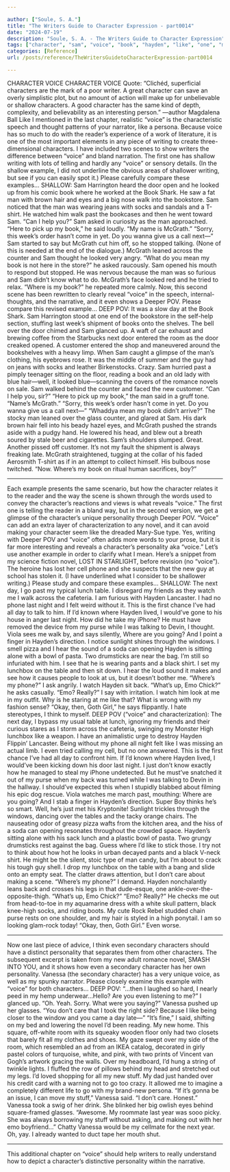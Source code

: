 ```yaml
---

author: ["Soule, S. A."]
title: "The Writers Guide to Character Expression - part0014"
date: "2024-07-19"
description: "Soule, S. A. - The Writers Guide to Character Expression"
tags: ["character", "sam", "voice", "book", "hayden", "like", "one", "man", "last", "even", "pov", "day", "shallow", "writing", "two", "door", "mcgrath", "novel", "new", "personality", "phone", "table", "emo", "vanessa", "scene"]
categories: [Reference]
url: /posts/reference/TheWritersGuidetoCharacterExpression-part0014

---
```



CHARACTER VOICE
CHARACTER VOICE
Quote: “Clichéd, superficial characters are the mark of a poor writer. A great character can save an overly simplistic plot, but no amount of action will make up for unbelievable or shallow characters. A good character has the same kind of depth, complexity, and believability as an interesting person.” —author Magdalena Ball
Like I mentioned in the last chapter, realistic “voice” is the characteristic speech and thought patterns of your narrator, like a persona. Because voice has so much to do with the reader’s experience of a work of literature, it is one of the most important elements in any piece of writing to create three-dimensional characters.
I have included two scenes to show writers the difference between “voice” and bland narration. The first one has shallow writing with lots of telling and hardly any “voice” or sensory details. (In the shallow example, I did not underline the obvious areas of shallower writing, but see if you can easily spot it.)
Please carefully compare these examples…
SHALLOW:
Sam Harrington heard the door open and he looked up from his comic book where he worked at the Book Shark. He saw a fat man with brown hair and eyes and a big nose walk into the bookstore. Sam noticed that the man was wearing jeans with socks and sandals and a T-shirt. He watched him walk past the bookcases and then he went toward Sam.
“Can I help you?” Sam asked in curiosity as the man approached.
“Here to pick up my book,” he said loudly. “My name is McGrath.”
“Sorry, this week’s order hasn’t come in yet. Do you wanna give us a call next—” Sam started to say but McGrath cut him off, so he stopped talking. (None of this is needed at the end of the dialogue.)
McGrath leaned across the counter and Sam thought he looked very angry.  “What do you mean my book is not here in the store?” he asked raucously.
Sam opened his mouth to respond but stopped. He was nervous because the man was so furious and Sam didn’t know what to do.
McGrath’s face looked red and he tried to relax. “Where is my book?” he repeated more calmly.
Now, this second scene has been rewritten to clearly reveal “voice” in the speech, internal-thoughts, and the narrative, and it even shows a Deeper POV.
Please compare this revised example…
DEEP POV:
It was a slow day at the Book Shark. Sam Harrington stood at one end of the bookstore in the self-help section, stuffing last week’s shipment of books onto the shelves.
The bell over the door chimed and Sam glanced up. A waft of car exhaust and brewing coffee from the Starbucks next door entered the room as the door creaked opened.
A customer entered the shop and maneuvered around the bookshelves with a heavy limp. When Sam caught a glimpse of the man’s clothing, his eyebrows rose. It was the middle of summer and the guy had on jeans with socks and leather Birkenstocks. Crazy.
Sam hurried past a pimply teenager sitting on the floor, reading a book and an old lady with blue hair—well, it looked blue—scanning the covers of the romance novels on sale.
Sam walked behind the counter and faced the new customer.  “Can I help you, sir?”
“Here to pick up my book,” the man said in a gruff tone. “Name’s McGrath.”
“Sorry, this week’s order hasn’t come in yet. Do you wanna give us a call next—”
“Whaddya mean my book didn’t arrive?” The stocky man leaned over the glass counter, and glared at Sam. His dark brown hair fell into his beady hazel eyes, and McGrath pushed the strands aside with a pudgy hand. He lowered his head, and blew out a breath soured by stale beer and cigarettes.
Sam’s shoulders slumped. Great. Another pissed off customer. It’s not my fault the shipment is always freaking late.
McGrath straightened, tugging at the collar of his faded Aerosmith T-shirt as if in an attempt to collect himself. His bulbous nose twitched. “Now. Where’s my book on ritual human sacrifices, boy?”
* * *
Each example presents the same scenario, but how the character relates it to the reader and the way the scene is shown through the words used to convey the character’s reactions and views is what reveals “voice.” The first one is telling the reader in a bland way, but in the second version, we get a glimpse of the character’s unique personality through Deeper POV.
“Voice” can add an extra layer of characterization to any novel, and it can avoid making your character seem like the dreaded Mary-Sue type.
Yes, writing with Deeper POV and “voice” often adds more words to your prose, but it is far more interesting and reveals a character’s personality aka “voice.”
Let’s use another example in order to clarify what I mean. Here’s a snippet from my science fiction novel, LOST IN STARLIGHT, before revision (no “voice”). The heroine has lost her cell phone and she suspects that the new guy at school has stolen it. (I have underlined what I consider to be shallower writing.)
Please study and compare these examples…
SHALLOW:
The next day, I go past my typical lunch table. I disregard my friends as they watch me I walk across the cafeteria. I am furious with Hayden Lancaster. I had no phone last night and I felt weird without it. This is the first chance I’ve had all day to talk to him. If I’d known where Hayden lived, I would’ve gone to his house in anger last night.
How did he take my iPhone? He must have removed the device from my purse while I was talking to Devin, I thought.
Viola sees me walk by, and says silently, Where are you going? And I point a finger in Hayden’s direction.
I notice sunlight shines through the windows. I smell pizza and I hear the sound of a soda can opening
Hayden is sitting alone with a bowl of pasta. Two drumsticks are near the bag. I’m still so infuriated with him. I see that he is wearing pants and a black shirt.
I set my lunchbox on the table and then sit down. I hear the loud sound it makes and see how it causes people to look at us, but it doesn’t bother me.
“Where’s my phone?” I ask angrily.
I watch Hayden sit back. “What’s up, Emo Chick?” he asks casually.
“Emo? Really?” I say with irritation.
I watch him look at me in my outfit. Why is he staring at me like that? What is wrong with my fashion sense?
“Okay, then, Goth Girl,” he says flippantly.
I hate stereotypes, I think to myself.
DEEP POV (“voice” and characterization):
The next day, I bypass my usual table at lunch, ignoring my friends and their curious stares as I storm across the cafeteria, swinging my Monster High lunchbox like a weapon. I have an animalistic urge to destroy Hayden Flippin’ Lancaster. Being without my phone all night felt like I was missing an actual limb. I even tried calling my cell, but no one answered.
This is the first chance I’ve had all day to confront him. If I’d known where Hayden lived, I would’ve been kicking down his door last night.
I just don’t know exactly how he managed to steal my iPhone undetected. But he must’ve snatched it out of my purse when my back was turned while I was talking to Devin in the hallway. I should’ve expected this when I stupidly blabbed about filming his epic dog rescue.
Viola watches me march past, mouthing: Where are you going? And I stab a finger in Hayden’s direction.
Super Boy thinks he’s so smart. Well, he’s just met his Kryptonite!
Sunlight trickles through the windows, dancing over the tables and the tacky orange chairs. The nauseating odor of greasy pizza wafts from the kitchen area, and the hiss of a soda can opening resonates throughout the crowded space.
Hayden’s sitting alone with his sack lunch and a plastic bowl of pasta. Two grungy drumsticks rest against the bag. Guess where I’d like to stick those. I try not to think about how hot he looks in urban decayed pants and a black V-neck shirt. He might be the silent, stoic type of man candy, but I’m about to crack his tough guy shell.
I drop my lunchbox on the table with a bang and slide onto an empty seat. The clatter draws attention, but I don’t care about making a scene.
“Where’s my phone?” I demand.
Hayden nonchalantly leans back and crosses his legs in that dude-esque, one ankle-over-the-opposite-thigh. “What’s up, Emo Chick?”
“Emo? Really?”
He checks me out from head-to-toe in my aquamarine dress with a white skull pattern, black knee-high socks, and riding boots. My cute Rock Rebel studded chain purse rests on one shoulder, and my hair is styled in a high ponytail. I am so looking glam-rock today!
“Okay, then, Goth Girl.”
Even worse.
* * *
Now one last piece of advice, I think even secondary characters should have a distinct personality that separates them from other characters.
The subsequent excerpt is taken from my new adult romance novel, SMASH INTO YOU, and it shows how even a secondary character has her own personality. Vanessa (the secondary character) has a very unique voice, as well as my spunky narrator.
Please closely examine this example with “voice” for both characters…
DEEP POV:
“…then I laughed so hard, I nearly peed in my hemp underwear…Hello? Are you even listening to me?”
I glanced up. “Oh. Yeah. Sorry. What were you saying?”
Vanessa pushed up her glasses. “You don’t care that I took the right side? Because I like being closer to the window and you came a day late—”
“It’s fine,” I said, shifting on my bed and lowering the novel I’d been reading.
My new home. This square, off-white room with its squeaky wooden floor only had two closets that barely fit all my clothes and shoes. My gaze swept over my side of the room, which resembled an ad from an IKEA catalog, decorated in girly pastel colors of turquoise, white, and pink, with two prints of Vincent van Gogh’s artwork gracing the walls. Over my headboard, I’d hung a string of twinkle lights.
I fluffed the row of pillows behind my head and stretched out my legs. I’d loved shopping for all my new stuff. My dad just handed over his credit card with a warning not to go too crazy. It allowed me to imagine a completely different life to go with my brand-new persona.
“If it’s gonna be an issue, I can move my stuff,” Vanessa said.
“I don’t care. Honest.”
Vanessa took a swig of her drink. She blinked her big owlish eyes behind square-framed glasses. “Awesome. My roommate last year was sooo picky. She was always borrowing my stuff without asking, and making out with her emo boyfriend…”
Chatty Vanessa would be my cellmate for the next year. Oh, yay. I already wanted to duct tape her mouth shut.
* * *
This additional chapter on “voice” should help writers to really understand how to depict a character’s distinctive personality within the narrative.
